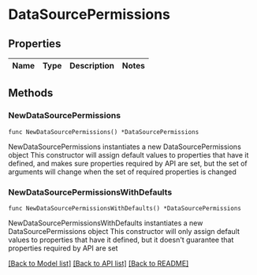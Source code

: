 # DataSourcePermissions

## Properties

Name | Type | Description | Notes
------------ | ------------- | ------------- | -------------

## Methods

### NewDataSourcePermissions

`func NewDataSourcePermissions() *DataSourcePermissions`

NewDataSourcePermissions instantiates a new DataSourcePermissions object
This constructor will assign default values to properties that have it defined,
and makes sure properties required by API are set, but the set of arguments
will change when the set of required properties is changed

### NewDataSourcePermissionsWithDefaults

`func NewDataSourcePermissionsWithDefaults() *DataSourcePermissions`

NewDataSourcePermissionsWithDefaults instantiates a new DataSourcePermissions object
This constructor will only assign default values to properties that have it defined,
but it doesn't guarantee that properties required by API are set


[[Back to Model list]](../README.md#documentation-for-models) [[Back to API list]](../README.md#documentation-for-api-endpoints) [[Back to README]](../README.md)



